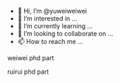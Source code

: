 - 👋 Hi, I’m @yuweiweiwei
- 👀 I’m interested in ...
- 🌱 I’m currently learning ...
- 💞️ I’m looking to collaborate on ...
- 📫 How to reach me ...

<!---
yuweiweiwei/yuweiweiwei is a ✨ special ✨ repository because its `README.md` (this file) appears on your GitHub profile.
You can click the Preview link to take a look at your changes.
--->
weiwei phd part








ruirui phd part





